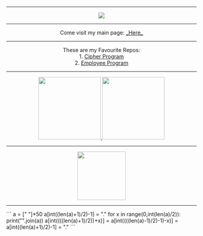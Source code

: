 <hr class="line">
<p align="center">
  <a href="https://media.giphy.com/media/ROyijmazFKRc4/giphy.gif">
    <img src="https://media.giphy.com/media/ROyijmazFKRc4/giphy.gif">
  </a>
</p>
<hr class="line">
<p align="center">
  <p1>Come visit my main page:</p1>
  <a href="https://solo.to/Yen">_Here_</a><br />
</p>
  <hr class="line">
 <p align="center">
  <p1>These are my Favourite Repos:</p1><br />
  <p1>1. </p1><a href="https://github.com/User25514/Cipher">Cipher Program</a><br />
  <p1>2. </p1><a href="https://github.com/User25514/Employee-Login">Employee Program</a><br />
</p>
<hr class="line">
<p align="center">
  <a href="https://github.com/anuraghazra/github-readme-stats">
    <img src="https://github-readme-stats.vercel.app/api?username=User25514&count_private=true&show_icons=true&include_all_commits=true&theme=radical&title_color=ff1486&bg_color=00000000&hide_border=true&count_private=true" height="165">
  </a>
  <a href="https://github.com/anuraghazra/github-readme-stats">
    <img src="https://github-readme-stats.vercel.app/api/top-langs/?username=User25514&show_icons=true&include_all_commits=true&hide_border=true&count_private=true&theme=radical&bg_color=00000000&layout=compact" height="165">
  </a>
</p>
<hr class="line">
<p align="center">
  <a href="https://github.com/anuraghazra/github-readme-stats">
    <img src="https://count.getloli.com/get/@User25514?theme=rule34" height="128">
  </a>
</p>
<hr class="line">
```
a = [" "]*50
a[int((len(a)+1)/2)-1] = "."
for x in range(0,int(len(a)/2)):
    print("".join(a))
    a[int((((len(a)+1)/2))+x)] = a[int((((len(a)-1)/2)-1)-x)] = a[int((len(a)+1)/2)-1] = "."
```
